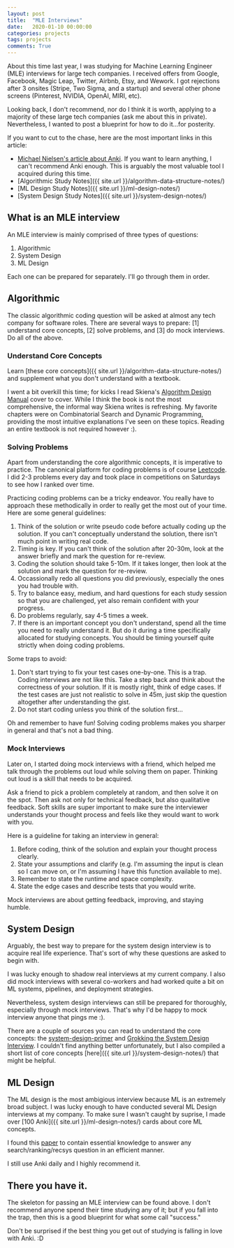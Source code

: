 ```yaml
---
layout: post
title:  "MLE Interviews"
date:   2020-01-10 00:00:00
categories: projects
tags: projects
comments: True
---
```


About this time last year, I was studying for Machine Learning Engineer (MLE) interviews for large tech companies. I received offers from Google, Facebook, Magic Leap, Twitter, Airbnb, Etsy, and Wework. I got rejections after 3 onsites (Stripe, Two Sigma, and a startup) and several other phone screens (Pinterest, NVIDIA, OpenAI, MIRI, etc).

Looking back, I don't recommend, nor do I think it is worth, applying to a majority of these large tech companies (ask me about this in private). Nevertheless, I wanted to post a blueprint for how to do it...for posterity.

If you want to cut to the chase, here are the most important links in this article:

* [Michael Nielsen's article about Anki](http://augmentingcognition.com/ltm.html). If you want to learn anything, I can't recommend Anki enough. This is arguably the most valuable tool I acquired during this time.
* [Algorithmic Study Notes]({{ site.url }}/algorithm-data-structure-notes/)
* [ML Design Study Notes]({{ site.url }}/ml-design-notes/)
* [System Design Study Notes]({{ site.url }}/system-design-notes/)

## What is an MLE interview

An MLE interview is mainly comprised of three types of questions:

1. Algorithmic
2. System Design
3. ML Design

Each one can be prepared for separately. I'll go through them in order.

## Algorithmic

The classic algorithmic coding question will be asked at almost any tech company for software roles. There are several ways to prepare: [1] understand core concepts, [2] solve problems, and [3] do mock interviews. Do all of the above.

### Understand Core Concepts

Learn [these core concepts]({{ site.url }}/algorithm-data-structure-notes/) and supplement what you don't understand with a textbook.

I went a bit overkill this time; for kicks I read Skiena's [Algorithm Design Manual](http://www.algorist.com/) cover to cover. While I think the book is not the most comprehensive, the informal way Skiena writes is refreshing. My favorite chapters were on Combinatorial Search and Dynamic Programming, providing the most intuitive explanations I've seen on these topics. Reading an entire textbook is not required however :).

### Solving Problems

Apart from understanding the core algorithmic concepts, it is imperative to practice. The canonical platform for coding problems is of course [Leetcode](https://leetcode.com/). I did 2-3 problems every day and took place in competitions on Saturdays to see how I ranked over time.

Practicing coding problems can be a tricky endeavor. You really have to approach these methodically in order to really get the most out of your time. Here are some general guidelines:

1. Think of the solution or write pseudo code before actually coding up the solution. If you can't conceptually understand the solution, there isn't much point in writing real code.
2. Timing is key. If you can't think of the solution after 20-30m, look at the answer briefly and mark the question for re-review.
3. Coding the solution should take 5-10m. If it takes longer, then look at the solution and mark the question for re-review.
4. Occassionally redo all questions you did previously, especially the ones you had trouble with.
5. Try to balance easy, medium, and hard questions for each study session so that you are challenged, yet also remain confident with your progress.
6. Do problems regularly, say 4-5 times a week.
7. If there is an important concept you don't understand, spend all the time you need to really understand it. But do it during a time specifically allocated for studying concepts. You should be timing yourself quite strictly when doing coding problems.

Some traps to avoid:

1. Don't start trying to fix your test cases one-by-one. This is a trap. Coding interviews are not like this. Take a step back and think about the correctness of your solution. If it is mostly right, think of edge cases. If the test cases are just not realistic to solve in 45m, just skip the question altogether after understanding the gist.
2. Do not start coding unless you think of the solution first...

Oh and remember to have fun! Solving coding problems makes you sharper in general and that's not a bad thing.

### Mock Interviews

Later on, I started doing mock interviews with a friend, which helped me talk through the problems out loud while solving them on paper. Thinking out loud is a skill that needs to be acquired.

Ask a friend to pick a problem completely at random, and then solve it on the spot. Then ask not only for technical feedback, but also qualitative feedback. Soft skills are super important to make sure the interviewer understands your thought process and feels like they would want to work with you.

Here is a guideline for taking an interview in general:

1. Before coding, think of the solution and explain your thought process clearly.
2. State your assumptions and clarify (e.g. I'm assuming the input is clean so I can move on, or I'm assuming I have this function available to me).
3. Remember to state the runtime and space complexity.
4. State the edge cases and describe tests that you would write.

Mock interviews are about getting feedback, improving, and staying humble.

## System Design

Arguably, the best way to prepare for the system design interview is to acquire real life experience. That's sort of why these questions are asked to begin with.

I was lucky enough to shadow real interviews at my current company. I also did mock interviews with several co-workers and had worked quite a bit on ML systems, pipelines, and deployment strategies.

Nevertheless, system design interviews can still be prepared for thoroughly, especially through mock interviews. That's why I'd be happy to mock interview anyone that pings me :).

There are a couple of sources you can read to understand the core concepts: the [system-design-primer](https://github.com/donnemartin/system-design-primer) and [Grokking the System Design Interview](https://www.educative.io/courses/grokking-the-system-design-interview). I couldn't find anything better unfortunately, but I also compiled a short list of core concepts [here]({{ site.url }}/system-design-notes/) that might be helpful.


## ML Design

The ML design is the most ambigious interview because ML is an extremely broad subject. I was lucky enough to have conducted several ML Design interviews at my company. To make sure I wasn't caught by suprise, I made over [100 Anki]({{ site.url }}/ml-design-notes/) cards about core ML concepts.

I found this [paper](https://static.googleusercontent.com/media/research.google.com/en//pubs/archive/45530.pdf) to contain essential knowledge to answer any search/ranking/recsys question in an efficient manner.

I still use Anki daily and I highly recommend it.

## There you have it.

The skeleton for passing an MLE interview can be found above. I don't recommend anyone spend their time studying any of it; but if you fall into the trap, then this is a good blueprint for what some call "success."

Don't be surprised if the best thing you get out of studying is falling in love with Anki. :D
